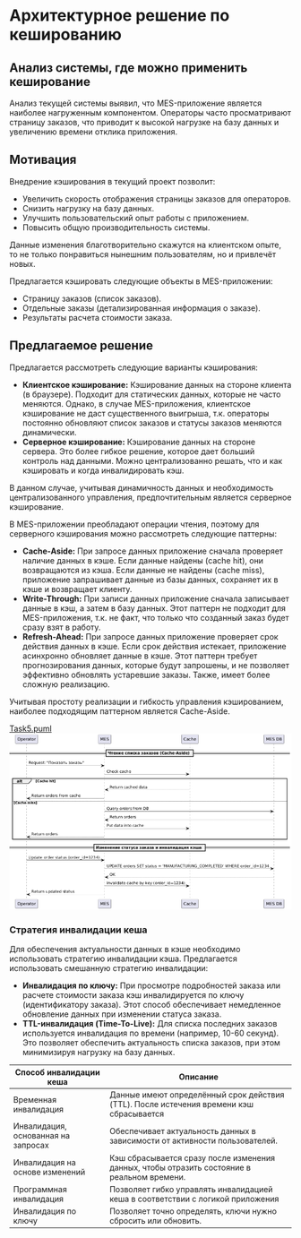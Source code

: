 # Архитектурное решение по кешированию

## Анализ системы, где можно применить кеширование
Анализ текущей системы выявил, что MES-приложение является наиболее нагруженным компонентом. 
Операторы часто просматривают страницу заказов, что приводит к высокой нагрузке на базу данных и увеличению времени 
отклика приложения.

## Мотивация
Внедрение кэширования в текущий проект позволит:
- Увеличить скорость отображения страницы заказов для операторов.
- Снизить нагрузку на базу данных.
- Улучшить пользовательский опыт работы с приложением.
- Повысить общую производительность системы.

Данные изменения благотворительно скажутся на клиентском опыте, то не только понравиться нынешним пользователям, 
но и привлечёт новых.

Предлагается кэшировать следующие объекты в MES-приложении:
- Страницу заказов (список заказов).
- Отдельные заказы (детализированная информация о заказе).
- Результаты расчета стоимости заказа.

## Предлагаемое решение
Предлагается рассмотреть следующие варианты кэширования:
- **Клиентское кэширование:** Кэширование данных на стороне клиента (в браузере). Подходит для статических данных, 
которые не часто меняются. Однако, в случае MES-приложения, клиентское кэширование не даст существенного выигрыша, 
т.к. операторы постоянно обновляют список заказов и статусы заказов меняются динамически.
- **Серверное кэширование:** Кэширование данных на стороне сервера. Это более гибкое решение, которое дает больший 
контроль над данными. Можно централизованно решать, что и как кэшировать и когда инвалидировать кэш.

В данном случае, учитывая динамичность данных и необходимость централизованного управления, предпочтительным является серверное кэширование.

В MES-приложении преобладают операции чтения, поэтому для серверного кэширования можно рассмотреть следующие паттерны:
- **Cache-Aside:** При запросе данных приложение сначала проверяет наличие данных в кэше. Если данные найдены 
(cache hit), они возвращаются из кэша. Если данные не найдены (cache miss), приложение запрашивает данные из базы 
данных, сохраняет их в кэше и возвращает клиенту.
- **Write-Through:** При записи данных приложение сначала записывает данные в кэш, а затем в базу данных. Этот паттерн 
не подходит для MES-приложения, т.к. не факт, что только что созданный заказ будет сразу взят в работу.
- **Refresh-Ahead:** При запросе данных приложение проверяет срок действия данных в кэше. Если срок действия истекает, 
приложение асинхронно обновляет данные в кэше. Этот паттерн требует прогнозирования данных, которые будут запрошены, 
и не позволяет эффективно обновлять устаревшие заказы. Также, имеет более сложную реализацию.

Учитывая простоту реализации и гибкость управления кэшированием, наиболее подходящим паттерном является Cache-Aside.

[Task5.puml](./Task5.puml)
![Sequence диаграмма Task5.png](./Task5.png)

### Стратегия инвалидации кеша
Для обеспечения актуальности данных в кэше необходимо использовать стратегию инвалидации кэша. 
Предлагается использовать смешанную стратегию инвалидации:
- **Инвалидация по ключу:** При просмотре подробностей заказа или расчете стоимости заказа кэш инвалидируется по ключу (идентификатору заказа). Этот способ обеспечивает немедленное обновление данных при изменении статуса заказа.
- **TTL-инвалидация (Time-To-Live):** Для списка последних заказов используется инвалидация по времени (например, 10-60 секунд). Это позволяет обеспечить актуальность списка заказов, при этом минимизируя нагрузку на базу данных.

| Способ инвалидации кеша             | Описание                                                                                    |
|-------------------------------------|---------------------------------------------------------------------------------------------|
| Временная инвалидация               | Данные имеют определённый срок действия (TTL). После истечения времени кэш сбрасывается     |
| Инвалидация, основанная на запросах | Обеспечивает актуальность данных в зависимости от активности пользователей.                 | 
| Инвалидация на основе изменений     | Кэш сбрасывается сразу после изменения данных, чтобы отразить состояние в реальном времени. |
| Программная инвалидация             | Позволяет гибко управлять инвалидацией кеша в соответствии с логикой приложения             |
| Инвалидация по ключу                | Позволяет точно определять, ключи нужно сбросить или обновить.                              | 
